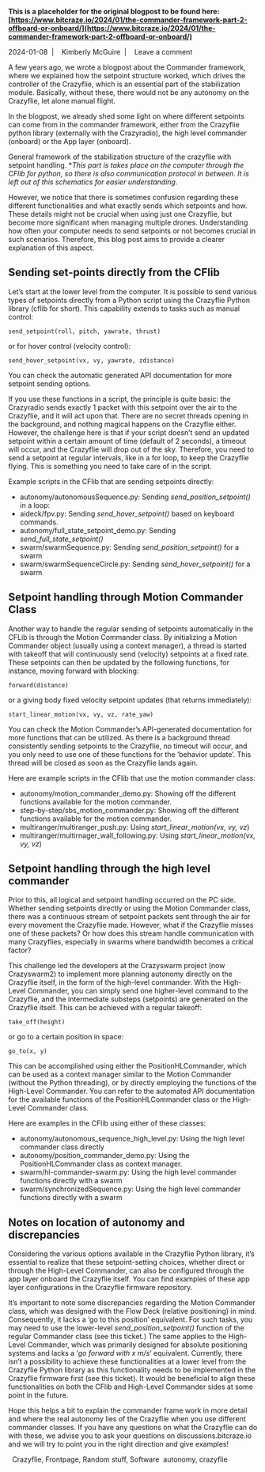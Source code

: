 **This is a placeholder for the original blogpost to be found here: [https://www.bitcraze.io/2024/01/the-commander-framework-part-2-offboard-or-onboard/](https://www.bitcraze.io/2024/01/the-commander-framework-part-2-offboard-or-onboard/)**

2024-01-08 
 | 
 
Kimberly McGuire 
 | 
 
Leave a comment

A few years ago, we wrote a blogpost about the Commander framework, where we explained how the setpoint structure worked, which drives the controller of the Crazyflie, which is an essential part of the stabilization module. Basically, without these, there would not be any autonomy on the Crazyflie, let alone manual flight.

In the blogpost, we already shed some light on where different setpoints can come from in the commander framework, either from the Crazyflie python library (externally with the Crazyradio), the high level commander (onboard) or the App layer (onboard).

General framework of the stabilization structure of the crazyflie with setpoint handling. \**This part is takes place on the computer through the CFlib for python, so there is also communication protocol in between. It is left out of this schematics for easier understanding*.

However, we notice that there is sometimes confusion regarding these different functionalities and what exactly sends which setpoints and how. These details might not be crucial when using just one Crazyflie, but become more significant when managing multiple drones. Understanding how often your computer needs to send setpoints or not becomes crucial in such scenarios. Therefore, this blog post aims to provide a clearer explanation of this aspect.

Sending set-points directly from the CFlib
------------------------------------------

Let’s start at the lower level from the computer. It is possible to send various types of setpoints directly from a Python script using the Crazyflie Python library (cflib for short). This capability extends to tasks such as manual control:

```
send_setpoint(roll, pitch, yawrate, thrust)
```

or for hover control (velocity control):

```
send_hover_setpoint(vx, vy, yawrate, zdistance)
```

You can check the automatic generated API documentation for more setpoint sending options.

If you use these functions in a script, the principle is quite basic: the Crazyradio sends exactly 1 packet with this setpoint over the air to the Crazyflie, and it will act upon that. There are no secret threads opening in the background, and nothing magical happens on the Crazyflie either. However, the challenge here is that if your script doesn’t send an updated setpoint within a certain amount of time (default of 2 seconds), a timeout will occur, and the Crazyflie will drop out of the sky. Therefore, you need to send a setpoint at regular intervals, like in a for loop, to keep the Crazyflie flying. This is something you need to take care of in the script.

Example scripts in the CFlib that are sending setpoints directly:

* autonomy/autonomousSequence.py: Sending *send\_position\_setpoint()* in a loop:
* aideck/fpv.py: Sending *send\_hover\_setpoint()* based on keyboard commands.
* autonomy/full\_state\_setpoint\_demo.py: Sending *send\_full\_state\_setpoint()*
* swarm/swarmSequence.py: Sending *send\_position\_setpoint()* for a swarm
* swarm/swarmSequenceCircle.py: Sending *send\_hover\_setpoint()* for a swarm

Setpoint handling through Motion Commander Class
------------------------------------------------

Another way to handle the regular sending of setpoints automatically in the CFLib is through the Motion Commander class. By initializing a Motion Commander object (usually using a context manager), a thread is started with takeoff that will continuously send (velocity) setpoints at a fixed rate. These setpoints can then be updated by the following functions, for instance, moving forward with blocking:

```
forward(distance)
```

or a giving body fixed velocity setpoint updates (that returns immediately):

```
start_linear_motion(vx, vy, vz, rate_yaw)
```

You can check the Motion Commander’s API-generated documentation for more functions that can be utilized. As there is a background thread consistently sending setpoints to the Crazyflie, no timeout will occur, and you only need to use one of these functions for the ‘behavior update’. This thread will be closed as soon as the Crazyflie lands again.

Here are example scripts in the CFlib that use the motion commander class:

* autonomy/motion\_commander\_demo.py: Showing off the different functions available for the motion commander.
* step-by-step/sbs\_motion\_commander.py: Showing off the different functions available for the motion commander.
* multiranger/multiranger\_push.py: Using *start\_linear\_motion(vx, vy, vz*)
* multiranger/multirnager\_wall\_following.py: Using *start\_linear\_motion(vx, vy, vz*)

Setpoint handling through the high level commander
--------------------------------------------------

Prior to this, all logical and setpoint handling occurred on the PC side. Whether sending setpoints directly or using the Motion Commander class, there was a continuous stream of setpoint packets sent through the air for every movement the Crazyflie made. However, what if the Crazyflie misses one of these packets? Or how does this stream handle communication with many Crazyflies, especially in swarms where bandwidth becomes a critical factor?

This challenge led the developers at the Crazyswarm project (now Crazyswarm2) to implement more planning autonomy directly on the Crazyflie itself, in the form of the high-level commander. With the High-Level Commander, you can simply send one higher-level command to the Crazyflie, and the intermediate substeps (setpoints) are generated on the Crazyflie itself. This can be achieved with a regular takeoff:

```
take_off(height)
```

or go to a certain position in space:

```
go_to(x, y)
```

This can be accomplished using either the PositionHLCommander, which can be used as a context manager similar to the Motion Commander (without the Python threading), or by directly employing the functions of the High-Level Commander. You can refer to the automated API documentation for the available functions of the PositionHLCommander class or the High-Level Commander class.

Here are examples in the CFlib using either of these classes:

* autonomy/autonomous\_sequence\_high\_level.py: Using the high level commander class directly
* autonomy/position\_commander\_demo.py: Using the PositionHLCommander class as context manager.
* swarm/hl-commander-swarm.py: Using the high level commander functions directly with a swarm
* swarm/synchronizedSequence.py: Using the high level commander functions directly with a swarm

Notes on location of autonomy and discrepancies
-----------------------------------------------

Considering the various options available in the Crazyflie Python library, it’s essential to realize that these setpoint-setting choices, whether direct or through the High-Level Commander, can also be configured through the app layer onboard the Crazyflie itself. You can find examples of these app layer configurations in the Crazyflie firmware repository.

It’s important to note some discrepancies regarding the Motion Commander class, which was designed with the Flow Deck (relative positioning) in mind. Consequently, it lacks a ‘go to this position’ equivalent. For such tasks, you may need to use the lower-level *send\_position\_setpoint()* function of the regular Commander class (see this ticket.) The same applies to the High-Level Commander, which was primarily designed for absolute positioning systems and lacks a ‘*go forward with x m/s*‘ equivalent. Currently, there isn’t a possibility to achieve these functionalities at a lower level from the Crazyflie Python library as this functionality needs to be implemented in the Crazyflie firmware first (see this ticket). It would be beneficial to align these functionalities on both the CFlib and High-Level Commander sides at some point in the future.

Hope this helps a bit to explain the commander frame work in more detail and where the real autonomy lies of the Crazyflie when you use different commander classes. If you have any questions on what the Crazyflie can do with these, we advise you to ask your questions on discussions.bitcraze.io and we will try to point you in the right direction and give examples!

 
Crazyflie, Frontpage, Random stuff, Software 
  autonomy, crazyflie